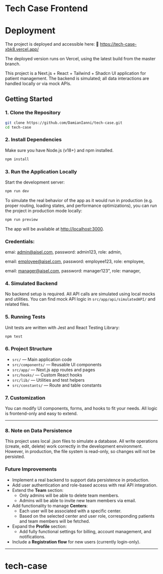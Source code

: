 # Tech Case Frontend

# Deployment

The project is deployed and accessible here:
🔗 https://tech-case-xbk8.vercel.app/

The deployed version runs on Vercel, using the latest build from the master branch.

This project is a Next.js + React + Tailwind + Shadcn UI application for patient management. The backend is simulated; all data interactions are handled locally or via mock APIs.

## Getting Started

### 1. Clone the Repository

```bash
git clone https://github.com/DamianIanni/tech-case.git
cd tech-case
```

### 2. Install Dependencies

Make sure you have Node.js (v18+) and npm installed.

```bash
npm install
```

### 3. Run the Application Locally

Start the development server:

```bash
npm run dev
```

To simulate the real behavior of the app as it would run in production (e.g. proper routing, loading states, and performance optimizations), you can run the project in production mode locally:

```bash
npm run preview
```

The app will be available at [http://localhost:3000](http://localhost:3000).

### Credentials:

emai: admin@aisel.com,
password: admin123,
role: admin,

email: employee@aisel.com,
password: employee123,
role: employee,

email: manager@aisel.com,
password: manager123",
role: manager,

### 4. Simulated Backend

No backend setup is required. All API calls are simulated using local mocks and utilities. You can find mock API logic in `src/app/api/simulatedAPI/` and related files.

### 5. Running Tests

Unit tests are written with Jest and React Testing Library:

```bash
npm test
```

### 6. Project Structure

- `src/` — Main application code
- `src/components/` — Reusable UI components
- `src/app/` — Next.js app routes and pages
- `src/hooks/` — Custom React hooks
- `src/lib/` — Utilities and test helpers
- `src/constants/` — Route and table constants

### 7. Customization

You can modify UI components, forms, and hooks to fit your needs. All logic is frontend-only and easy to extend.

---

### 8. Note on Data Persistence

This project uses local .json files to simulate a database.
All write operations (create, edit, delete) work correctly in the development environment. However, in production, the file system is read-only, so changes will not be persisted.

### Future Improvements

- Implement a real backend to support data persistence in production.
- Add user authentication and role-based access with real API integration.
- Extend the **Team** section:
  - Only admins will be able to delete team members.
  - Admins will be able to invite new team members via email.
- Add functionality to manage **Centers**:
  - Each user will be associated with a specific center.
  - Based on the selected center and user role, corresponding patients and team members will be fetched.
- Expand the **Profile** section:
  - Add fully functional settings for billing, account management, and notifications.
- Include a **Registration flow** for new users (currently login-only).

---

# tech-case
